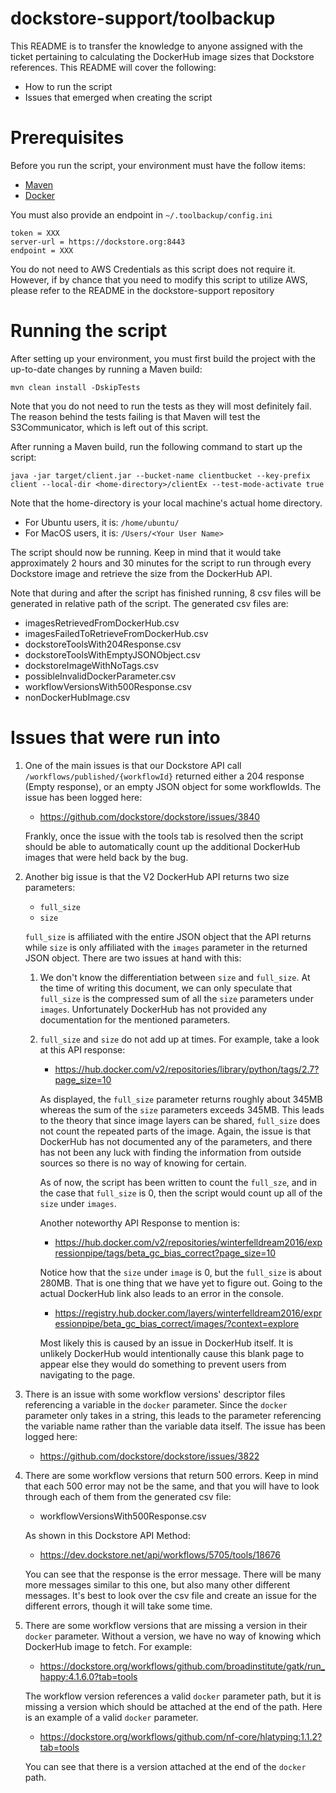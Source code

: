# dockstore-support/toolbackup
This README is to transfer the knowledge to anyone assigned 
with the ticket pertaining to calculating the DockerHub image sizes
that Dockstore references. This README will cover the following:

* How to run the script
* Issues that emerged when creating the script

# Prerequisites
Before you run the script, your environment must have the follow items:

* [Maven](https://maven.apache.org/)
* [Docker](https://www.digitalocean.com/community/tutorials/how-to-install-and-use-docker-on-ubuntu-16-04)

You must also provide an endpoint in `~/.toolbackup/config.ini`

```
token = XXX
server-url = https://dockstore.org:8443
endpoint = XXX
```

You do not need to AWS Credentials as this script does not require it.
However, if by chance that you need to modify this script to utilize
AWS, please refer to the README in the dockstore-support repository

# Running the script
After setting up your environment, you must first build the project with
the up-to-date changes by running a Maven build:

```
mvn clean install -DskipTests
```

Note that you do not need to run the tests as they will most definitely fail.
The reason behind the tests failing is that Maven will test the S3Communicator,
which is left out of this script.

After running a Maven build, run the following command to start up the
script:

```
java -jar target/client.jar --bucket-name clientbucket --key-prefix client --local-dir <home-directory>/clientEx --test-mode-activate true
```

Note that the home-directory is your local machine's actual home directory.
* For Ubuntu users, it is: `/home/ubuntu/`
* For MacOS users, it is: `/Users/<Your User Name>`

The script should now be running. Keep in mind that it would take approximately
2 hours and 30 minutes for the script to run through every Dockstore image
and retrieve the size from the DockerHub API.

Note that during and after the script has finished running, 8 csv files will be generated
in relative path of the script. The generated csv files are:

* imagesRetrievedFromDockerHub.csv
* imagesFailedToRetrieveFromDockerHub.csv
* dockstoreToolsWith204Response.csv
* dockstoreToolsWithEmptyJSONObject.csv
* dockstoreImageWithNoTags.csv
* possibleInvalidDockerParameter.csv
* workflowVersionsWith500Response.csv
* nonDockerHubImage.csv

# Issues that were run into
1. One of the main issues is that our Dockstore API call `/workflows/published/{workflowId}`
   returned either a 204 response (Empty response), or an empty JSON object for some workflowIds.
   The issue has been logged here:
   
   * https://github.com/dockstore/dockstore/issues/3840
   
   Frankly, once the issue with the tools tab is resolved then the script should be able to automatically
   count up the additional DockerHub images that were held back by the bug.

2. Another big issue is that the V2 DockerHub API returns two size parameters:
    * `full_size`
    * `size`

    `full_size` is affiliated with the entire JSON object that the API returns while
    `size` is only affiliated with the `images` parameter in the returned JSON object.
    There are two issues at hand with this:
    
    1. We don't know the differentiation between `size` and `full_size`. At the time
       of writing this document, we can only speculate that `full_size` is the compressed 
       sum of all the `size` parameters under `images`. Unfortunately DockerHub has not
       provided any documentation for the mentioned parameters.
    2. `full_size` and `size` do not add up at times. For example, take a look at this
        API response: 
        
        * https://hub.docker.com/v2/repositories/library/python/tags/2.7?page_size=10
        
        As displayed, the `full_size` parameter returns roughly about 345MB whereas
        the sum of the `size` parameters exceeds 345MB. This leads to the theory that
        since image layers can be shared, `full_size` does not count the repeated parts
        of the image. Again, the issue is that DockerHub has not documented any of the
        parameters, and there has not been any luck with finding the information from
        outside sources so there is no way of knowing for certain.
        
        As of now, the script has been written to count the `full_sze`, and in the case
        that `full_size` is 0, then the script would count up all of the `size` under
        `images`.
        
        Another noteworthy API Response to mention is:
        
        * https://hub.docker.com/v2/repositories/winterfelldream2016/expressionpipe/tags/beta_gc_bias_correct?page_size=10
        
        Notice how that the `size` under `image` is 0, but the `full_size` is about 280MB. That is one
        thing that we have yet to figure out. Going to the actual DockerHub link
        also leads to an error in the console. 
        
        * https://registry.hub.docker.com/layers/winterfelldream2016/expressionpipe/beta_gc_bias_correct/images/?context=explore
        
        Most likely this is caused by an issue in DockerHub itself. It is unlikely DockerHub would
        intentionally cause this blank page to appear else they would do something to prevent users from
        navigating to the page.
        
3. There is an issue with some workflow versions' descriptor files referencing a variable in the `docker` parameter.
   Since the `docker` parameter only takes in a string, this leads to the parameter referencing the variable name
   rather than the variable data itself. The issue has been logged here:
   
   * https://github.com/dockstore/dockstore/issues/3822
   
4. There are some workflow versions that return 500 errors. Keep in mind that each 500 error
   may not be the same, and that you will have to look through each of them from the generated csv
   file: 
   
   * workflowVersionsWith500Response.csv
   
   As shown in this Dockstore API Method:
   
   * https://dev.dockstore.net/api/workflows/5705/tools/18676
   
   You can see that the response is the error message. There will be
   many more messages similar to this one, but also many other different 
   messages. It's best to look over the csv file and create an issue for the
   different errors, though it will take some time.
   
5. There are some workflow versions that are missing a version in their
   `docker` parameter. Without a version, we have no way of knowing which
   DockerHub image to fetch. For example:
   
   * https://dockstore.org/workflows/github.com/broadinstitute/gatk/run_happy:4.1.6.0?tab=tools
   
   The workflow version references a valid `docker` parameter path, but it is missing a version
   which should be attached at the end of the path. Here is an example of a valid `docker`
   parameter.
   
   * https://dockstore.org/workflows/github.com/nf-core/hlatyping:1.1.2?tab=tools
   
   You can see that there is a version attached at the end of the `docker` path.


